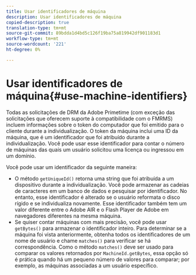 ```yaml
---
title: Usar identificadores de máquina
description: Usar identificadores de máquina
copied-description: true
translation-type: tm+mt
source-git-commit: 89bdda1d4bd5c126f19ba75a819942df901183d1
workflow-type: tm+mt
source-wordcount: '221'
ht-degree: 0%

---
```



# Usar identificadores de máquina{#use-machine-identifiers}

Todas as solicitações de DRM da Adobe Primetime (com exceção das solicitações que oferecem suporte à compatibilidade com o FMRMS) incluem informações sobre o token do computador que foi emitido para o cliente durante a individualização. O token da máquina inclui uma ID da máquina, que é um identificador que foi atribuído durante a individualização. Você pode usar esse identificador para contar o número de máquinas das quais um usuário solicitou uma licença ou ingressou em um domínio.

Você pode usar um identificador da seguinte maneira:

* O método `getUniqueId()` retorna uma string que foi atribuída a um dispositivo durante a individualização. Você pode armazenar as cadeias de caracteres em um banco de dados e pesquisar por identificador. No entanto, esse identificador é alterado se o usuário reformata o disco rígido e se individualiza novamente. Esse identificador também tem um valor diferente entre o Adobe AIR e o Flash Player de Adobe em navegadores diferentes na mesma máquina.
* Se quiser contar máquinas com mais precisão, você pode usar `getBytes()` para armazenar o identificador inteiro. Para determinar se a máquina foi vista anteriormente, obtenha todos os identificadores de um nome de usuário e chame `matches()` para verificar se há correspondência. Como o método `matches()` deve ser usado para comparar os valores retornados por `MachineId.getBytes`, essa opção só é prática quando há um pequeno número de valores para comparar; por exemplo, as máquinas associadas a um usuário específico.

